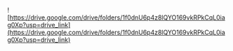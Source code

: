 ![https://drive.google.com/drive/folders/1f0dnU6p4z8lQYO169vkRPkCqL0iag0Xp?usp=drive_link](https://drive.google.com/drive/folders/1f0dnU6p4z8lQYO169vkRPkCqL0iag0Xp?usp=drive_link)
